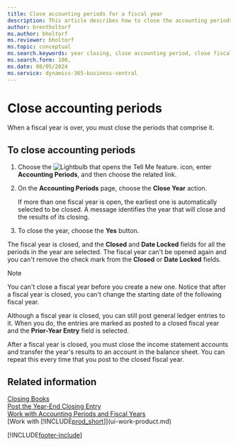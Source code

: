 ```yaml
---
title: Close accounting periods for a fiscal year
description: This article describes how to close the accounting periods that make up the fiscal year for year end closing.
author: brentholtorf
ms.author: bholtorf
ms.reviewer: bholtorf
ms.topic: conceptual
ms.search.keywords: year closing, close accounting period, close fiscal year, bank account detailed trial balance
ms.search.form: 100,
ms.date: 08/05/2024
ms.service: dynamics-365-business-central
---
```


# Close accounting periods

When a fiscal year is over, you must close the periods that comprise it.

## To close accounting periods

1. Choose the ![Lightbulb that opens the Tell Me feature.](media/ui-search/search_small.png "Tell me what you want to do") icon, enter **Accounting Periods**, and then choose the related link.
2. On the **Accounting Periods** page, choose the **Close Year** action.

    If more than one fiscal year is open, the earliest one is automatically selected to be closed. A message identifies the year that will close and the results of its closing.
3. To close the year, choose the **Yes** button.

The fiscal year is closed, and the **Closed** and **Date Locked** fields for all the periods in the year are selected. The fiscal year can't be opened again and you can't remove the check mark from the **Closed** or **Date Locked** fields.

> [!NOTE]  
> You can't close a fiscal year before you create a new one. Notice that after a fiscal year is closed, you can't change the starting date of the following fiscal year.

Although a fiscal year is closed, you can still post general ledger entries to it. When you do, the entries are marked as posted to a closed fiscal year and the **Prior-Year Entry** field is selected.

After a fiscal year is closed, you must close the income statement accounts and transfer the year's results to an account in the balance sheet. You can repeat this every time that you post to the closed fiscal year.

## Related information

[Closing Books](year-close-books.md)    
[Post the Year-End Closing Entry](year-how-post-year-end-close-entry.md)    
[Work with Accounting Periods and Fiscal Years](finance-accounting-periods-and-fiscal-years.md)    
[Work with [!INCLUDE[prod_short](includes/prod_short.md)]](ui-work-product.md)  


[!INCLUDE[footer-include](includes/footer-banner.md)]